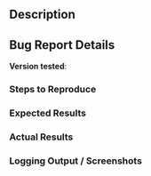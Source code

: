 ## Description

## Bug Report Details
<!-- If this is not a bug report, then delete this section. -->

**Version tested**:

### Steps to Reproduce

### Expected Results

### Actual Results

### Logging Output / Screenshots
